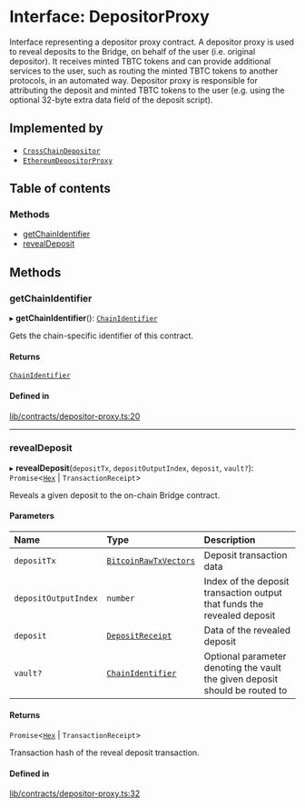 # Interface: DepositorProxy

Interface representing a depositor proxy contract. A depositor proxy
is used to reveal deposits to the Bridge, on behalf of the user
(i.e. original depositor). It receives minted TBTC tokens and can provide
additional services to the user, such as routing the minted TBTC tokens to
another protocols, in an automated way. Depositor proxy is responsible for
attributing the deposit and minted TBTC tokens to the user (e.g. using the
optional 32-byte extra data field of the deposit script).

## Implemented by

- [`CrossChainDepositor`](../classes/CrossChainDepositor.md)
- [`EthereumDepositorProxy`](../classes/EthereumDepositorProxy.md)

## Table of contents

### Methods

- [getChainIdentifier](DepositorProxy.md#getchainidentifier)
- [revealDeposit](DepositorProxy.md#revealdeposit)

## Methods

### getChainIdentifier

▸ **getChainIdentifier**(): [`ChainIdentifier`](ChainIdentifier.md)

Gets the chain-specific identifier of this contract.

#### Returns

[`ChainIdentifier`](ChainIdentifier.md)

#### Defined in

[lib/contracts/depositor-proxy.ts:20](https://github.com/keep-network/tbtc-v2/blob/main/typescript/src/lib/contracts/depositor-proxy.ts#L20)

___

### revealDeposit

▸ **revealDeposit**(`depositTx`, `depositOutputIndex`, `deposit`, `vault?`): `Promise`\<[`Hex`](../classes/Hex.md) \| `TransactionReceipt`\>

Reveals a given deposit to the on-chain Bridge contract.

#### Parameters

| Name | Type | Description |
| :------ | :------ | :------ |
| `depositTx` | [`BitcoinRawTxVectors`](BitcoinRawTxVectors.md) | Deposit transaction data |
| `depositOutputIndex` | `number` | Index of the deposit transaction output that funds the revealed deposit |
| `deposit` | [`DepositReceipt`](DepositReceipt.md) | Data of the revealed deposit |
| `vault?` | [`ChainIdentifier`](ChainIdentifier.md) | Optional parameter denoting the vault the given deposit should be routed to |

#### Returns

`Promise`\<[`Hex`](../classes/Hex.md) \| `TransactionReceipt`\>

Transaction hash of the reveal deposit transaction.

#### Defined in

[lib/contracts/depositor-proxy.ts:32](https://github.com/keep-network/tbtc-v2/blob/main/typescript/src/lib/contracts/depositor-proxy.ts#L32)
